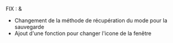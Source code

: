 FIX : &

- Changement de la méthode de récupération du mode pour la sauvegarde
- Ajout d'une fonction pour changer l'icone de la fenêtre